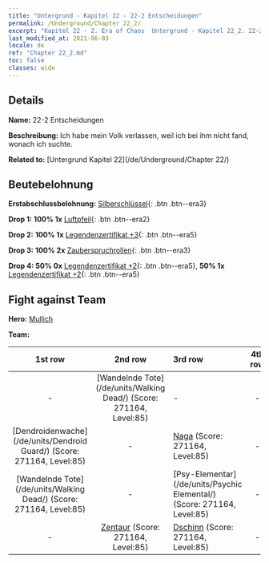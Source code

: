 ```yaml
---
title: "Untergrund - Kapitel 22 - 22-2 Entscheidungen"
permalink: /Underground/Chapter 22_2/
excerpt: "Kapitel 22 - 2. Era of Chaos  Untergrund - Kapitel 22_2. 22-2 Entscheidungen"
last_modified_at: 2021-06-03
locale: de
ref: "Chapter 22_2.md"
toc: false
classes: wide
---
```


## Details

 **Name:** 22-2 Entscheidungen

 **Beschreibung:** Ich habe mein Volk verlassen, weil ich bei ihm nicht fand, wonach ich suchte.

 **Related to:** [Untergrund Kapitel 22](/de/Underground/Chapter 22/)

## Beutebelohnung

 **Erstabschlussbelohnung:** [Silberschlüssel](/ItemsDE/con_693/){: .btn .btn--era3}

 **Drop 1:** **100% 1x** [Luftpfeil](/ItemsDE/her_449/){: .btn .btn--era2}

 **Drop 2:** **100% 1x** [Legendenzertifikat +3](/ItemsDE/mat_88/){: .btn .btn--era5}

 **Drop 3:** **100% 2x** [Zauberspruchrollen](/ItemsDE/con_694/){: .btn .btn--era3}

 **Drop 4:** **50% 0x** [Legendenzertifikat +2](/ItemsDE/mat_81/){: .btn .btn--era5}, **50% 1x** [Legendenzertifikat +2](/ItemsDE/mat_81/){: .btn .btn--era5}


## Fight against Team
 **Hero:** [Mullich](/de/heroes/Mullich/)

 **Team:**


  | 1st row | 2nd row | 3rd row | 4th row |
  |:----:|:----:|:----|:----:|
  | - | [Wandelnde Tote](/de/units/Walking Dead/) (Score: 271164, Level:85)  | - | - |
  | [Dendroidenwache](/de/units/Dendroid Guard/) (Score: 271164, Level:85)  | - | [Naga](/de/units/Naga/) (Score: 271164, Level:85)  | - |
  | [Wandelnde Tote](/de/units/Walking Dead/) (Score: 271164, Level:85)  | - | [Psy-Elementar](/de/units/Psychic Elemental/) (Score: 271164, Level:85)  | - |
  | - | [Zentaur](/de/units/Centaur/) (Score: 271164, Level:85)  | [Dschinn](/de/units/Genie/) (Score: 271164, Level:85)  | - |


